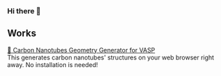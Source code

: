 ### Hi there 👋

## Works
<a href="https://sue-creator.github.io/cnt_generator/" target="_blank" rel="noopener noreferrer">🔮 Carbon Nanotubes Geometry Generator for VASP</a><br>
This generates carbon nanotubes' structures on your web browser right away. No installation is needed! 



<!--
**sue-creator/sue-creator** is a ✨ _special_ ✨ repository because its `README.md` (this file) appears on your GitHub profile.

Here are some ideas to get you started:

- 🔭 I’m currently working on ...
- 🌱 I’m currently learning ...
- 👯 I’m looking to collaborate on ...
- 🤔 I’m looking for help with ...
- 💬 Ask me about ...
- 📫 How to reach me: ...
- 😄 Pronouns: ...
- ⚡ Fun fact: ...
-->
